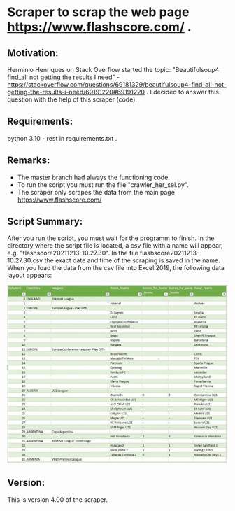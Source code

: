 # Scraper to scrap the web page https://www.flashscore.com/ .

## Motivation:
Herminio Henriques on Stack Overflow started the topic: "Beautifulsoup4 
find_all not getting the results I need" -
https://stackoverflow.com/questions/69181329/beautifulsoup4-find-all-not-getting-the-results-i-need/69191220#69191220 . 
I decided to answer this question with the help of this scraper (code).

## Requirements: 
python 3.10 - rest in requirements.txt .

## Remarks:
- The master branch had always the functioning code. 
- To run the script you must run the file "crawler_her_sel.py". 
- The scraper only scrapes the data from the main page 
  https://www.flashscore.com/

## Script Summary:
After you run the script, you must wait for the programm to finish. In 
the directory where the script file is located, a csv file with a name 
will appear, e.g. "flashscore20211213-10.27.30". In the file 
flashscore20211213-10.27.30.csv the exact date and time of the scraping 
is saved in the name. When you load the data from the csv file into 
Excel 2019, the following data layout appears:

<img src="https://github.com/OliverWisn/crawler_Herminio_Selenium/blob/master/image/demo_1.jpg" width=1000>

## Version:
This is version 4.00 of the scraper.
